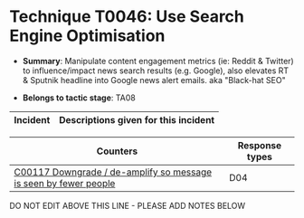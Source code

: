 # Technique T0046: Use Search Engine Optimisation

* **Summary**: Manipulate content engagement metrics (ie: Reddit & Twitter) to influence/impact news search results (e.g. Google), also elevates RT & Sputnik headline into Google news alert emails. aka "Black-hat SEO"

* **Belongs to tactic stage**: TA08


| Incident | Descriptions given for this incident |
| -------- | -------------------- |



| Counters | Response types |
| -------- | -------------- |
| [C00117 Downgrade / de-amplify so message is seen by fewer people](../../generated_pages/counters/C00117.md) | D04 |


DO NOT EDIT ABOVE THIS LINE - PLEASE ADD NOTES BELOW
